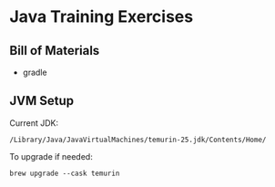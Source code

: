 # Java Training Exercises

## Bill of Materials

* gradle


## JVM Setup

Current JDK: 
    
    /Library/Java/JavaVirtualMachines/temurin-25.jdk/Contents/Home/

To upgrade if needed: 
    
    brew upgrade --cask temurin
